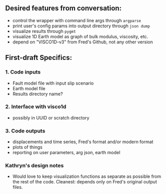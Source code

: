 ## Desired features from conversation:
* control the wrapper with command line args through ```argparse```
* print user's config params into output directory through ```json dump```
* visualize results through ```pygmt```
* visualize 1D Earth model as graph of bulk modulus, viscosity, etc.
* depend on "VISCO1D-v3" from Fred's Github, not any other version

## First-draft Specifics:

### 1. Code inputs
* Fault model file with input slip scenario
* Earth model file
* Results directory name?

### 2. Interface with visco1d
* possibly in UUID or scratch directory

### 3. Code outputs
* displacements and time series, Fred's format and/or modern format
* plots of things
* reporting on user parameters, arg json, earth model


### Kathryn's design notes
* Would love to keep visualization functions as separate as possible from the rest of the code. Cleanest: depends only on Fred's original output files.  
